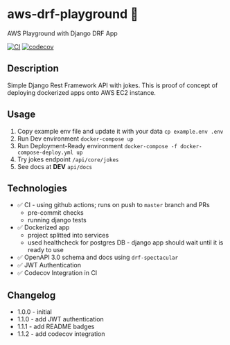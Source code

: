 # aws-drf-playground 🚀

AWS Playground with Django DRF App

[![CI](https://github.com/Kosaaaaa/aws-drf-playground/actions/workflows/ci.yml/badge.svg)](https://github.com/Kosaaaaa/aws-drf-playground/actions/workflows/ci.yml)
[![codecov](https://codecov.io/github/Kosaaaaa/aws-drf-playground/branch/master/graph/badge.svg?token=1WS18K5KN5)](https://codecov.io/github/Kosaaaaa/aws-drf-playground)

## Description

Simple Django Rest Framework API with jokes. This is proof of concept of deploying dockerized apps onto AWS EC2
instance.

## Usage

1. Copy example env file and update it with your data
   `cp example.env .env`
2. Run Dev environment `docker-compose up`
3. Run Deployment-Ready environment `docker-compose -f docker-compose-deploy.yml up`
4. Try jokes endpoint `/api/core/jokes`
5. See docs at **DEV** `api/docs`

## Technologies

* ✅ CI - using github actions; runs on push to `master` branch and PRs
    * pre-commit checks
    * running django tests
* ✅ Dockerized app
    * project splitted into services
    * used healthcheck for postgres DB - django app should wait until it is ready to use
* ✅ OpenAPI 3.0 schema and docs using `drf-spectacular`
* ✅ JWT Authentication
* ✅ Codecov Integration in CI

## Changelog

* 1.0.0 - initial
* 1.1.0 - add JWT authentication
* 1.1.1 - add README badges
* 1.1.2 - add codecov integration
